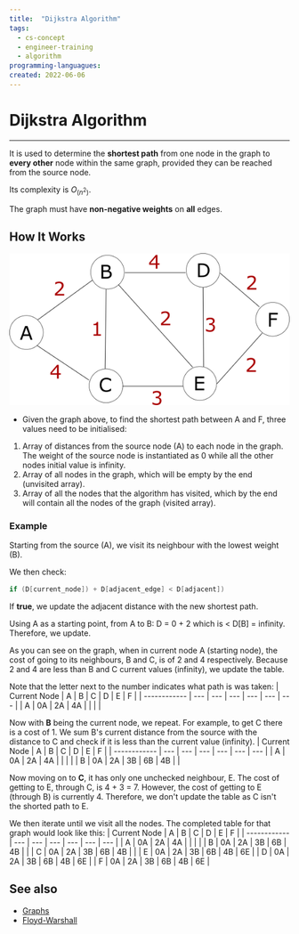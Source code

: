 ```yaml
---
title:  "Dijkstra Algorithm"
tags:
  - cs-concept
  - engineer-training
  - algorithm
programming-languagues:
created: 2022-06-06
---
```

# Dijkstra Algorithm
---
It is used to determine the **shortest path** from one node in the graph to **every other** node within the same graph, provided they can be reached from the source node.

Its complexity is $O_(n^2)$.

The graph must have **non-negative weights** on **all** edges.

 
## How It Works
![](notes/images/dijkstra_graph.png)
- Given the graph above, to find the shortest path between A and F, three values need to be initialised:

1. Array of distances from the source node (A) to each node in the graph. The weight of the source node is instantiated as 0 while all the other nodes initial value is infinity.
2. Array of all nodes in the graph, which will be empty by the end (unvisited array).
3. Array of all the nodes that the algorithm has visited, which by the end will contain all the nodes of the graph (visited array).

### Example
Starting from the source (A), we visit its neighbour with the lowest weight (B).

We then check:
```c
if (D[current_node]) + D[adjacent_edge] < D[adjacent])
```

If **true**, we update the adjacent distance with the new shortest path.

Using A as a starting point, from A to B: D = 0 + 2 which is < D[B] = infinity. Therefore, we update.

As you can see on the graph, when in current node A (starting node), the cost of going to its neighbours, B and C, is of 2 and 4 respectively. Because 2 and 4 are less than B and C current values (infinity), we update the table.

Note that the letter next to the number indicates what path is was taken:
| Current Node | A   | B   | C   | D   | E   | F   |
| ------------ | --- | --- | --- | --- | --- | --- |
| A            | 0A  | 2A  | 4A  |     |     |     |

Now with **B** being the current node, we repeat. For example, to get C there is a cost of 1. We sum B's current distance from the source with the distance to C and check if it is less than the current value (infinity).
| Current Node | A   | B   | C   | D   | E   | F   |
| ------------ | --- | --- | --- | --- | --- | --- |
| A            | 0A  | 2A  | 4A  |     |     |     |
| B            | 0A  | 2A  | 3B  | 6B  | 4B  |     |

Now moving on to **C**, it has only one unchecked neighbour, E. The cost of getting to E, through C, is 4 + 3 = 7. However, the cost of getting to E (through B) is currently 4. Therefore, we don't update the table as C isn't the shorted path to E.

We then iterate until we visit all the nodes. The completed table for that graph would look like this:
| Current Node | A   | B   | C   | D   | E   | F   |
| ------------ | --- | --- | --- | --- | --- | --- |
| A            | 0A  | 2A  | 4A  |     |     |     |
| B            | 0A  | 2A  | 3B  | 6B  | 4B  |     |
| C            | 0A  | 2A  | 3B  | 6B  | 4B  |     |
| E            | 0A  | 2A  | 3B  | 6B  | 4B  | 6E  |
| D            | 0A  | 2A  | 3B  | 6B  | 4B  | 6E  |
| F            | 0A  | 2A  | 3B  | 6B  | 4B  | 6E  |

## See also
- [Graphs](notes/graphs.md)
- [Floyd-Warshall](notes/floyd-warshall.md)
